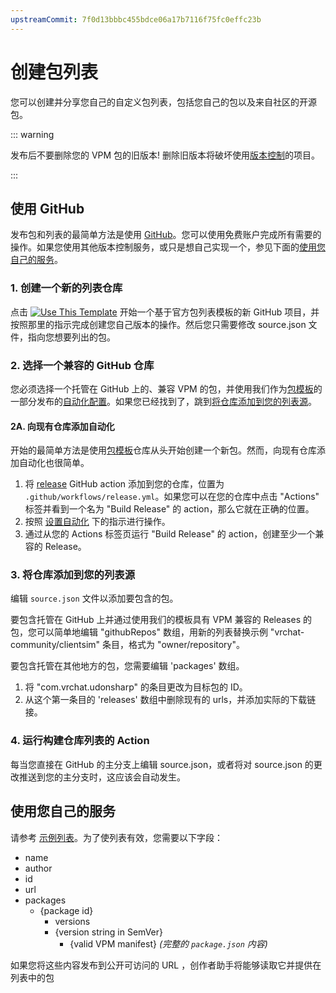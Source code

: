 ```yaml
---
upstreamCommit: 7f0d13bbbc455bdce06a17b7116f75fc0effc23b
---
```


# 创建包列表

您可以创建并分享您自己的自定义包列表，包括您自己的包以及来自社区的开源包。

::: warning

发布后不要删除您的 VPM 包的旧版本!
删除旧版本将破坏使用[版本控制](https://vcc.docs.vrchat.com/vpm/source-control)的项目。

:::

## 使用 GitHub

发布包和列表的最简单方法是使用 [GitHub](https://github.com/)。您可以使用免费账户完成所有需要的操作。如果您使用其他版本控制服务，或只是想自己实现一个，参见下面的[使用您自己的服务](#using-your-own-services)。

### 1. 创建一个新的列表仓库

点击 [![Use This Template](https://user-images.githubusercontent.com/737888/185467681-e5fdb099-d99f-454b-8d9e-0760e5a6e588.png)](https://github.com/vrchat-community/template-package-listing/generate)
开始一个基于官方包列表模板的新 GitHub 项目，并按照那里的指示完成创建您自己版本的操作。然后您只需要修改 source.json 文件，指向您想要列出的包。

### 2. 选择一个兼容的 GitHub 仓库
您必须选择一个托管在 GitHub 上的、兼容 VPM 的包，并使用我们作为[包模板](https://github.com/vrchat-community/template-package)的一部分发布的[自动化配置](https://github.com/vrchat-community/template-package/blob/main/.github/workflows/release.yml)。如果您已经找到了，跳到[将仓库添加到您的列表源](#3-add-repos-to-your-listing-source)。

#### 2A. 向现有仓库添加自动化
开始的最简单方法是使用[包模板](https://github.com/vrchat-community/template-package)仓库从头开始创建一个新包。然而，向现有仓库添加自动化也很简单。

1. 将 [release](https://github.com/vrchat-community/template-package/blob/main/.github/workflows/release.yml) GitHub action 添加到您的仓库，位置为 `.github/workflows/release.yml`。如果您可以在您的仓库中点击 "Actions" 标签并看到一个名为 "Build Release" 的 action，那么它就在正确的位置。
2. 按照 [设置自动化](https://github.com/vrchat-community/template-package#-setting-up-the-automation) 下的指示进行操作。
3. 通过从您的 Actions 标签页运行 "Build Release" 的 action，创建至少一个兼容的 Release。

### 3. 将仓库添加到您的列表源
编辑 `source.json` 文件以添加要包含的包。

要包含托管在 GitHub 上并通过使用我们的模板具有 VPM 兼容的 Releases 的包，您可以简单地编辑 "githubRepos" 数组，用新的列表替换示例 "vrchat-community/clientsim" 条目，格式为 "owner/repository"。

要包含托管在其他地方的包，您需要编辑 'packages' 数组。
1. 将 "com.vrchat.udonsharp" 的条目更改为目标包的 ID。
2. 从这个第一条目的 'releases' 数组中删除现有的 urls，并添加实际的下载链接。

### 4. 运行构建仓库列表的 Action
每当您直接在 GitHub 的主分支上编辑 source.json，或者将对 source.json 的更改推送到您的主分支时，这应该会自动发生。

## 使用您自己的服务

请参考 [示例列表](https://vrchat-community.github.io/template-package/index.json)。为了使列表有效，您需要以下字段：

* name
* author
* id
* url
* packages
  * {package id}
    * versions
    * {version string in SemVer}
      * {valid VPM manifest} _(完整的 `package.json` 内容)_

如果您将这些内容发布到公开可访问的 URL ，创作者助手将能够读取它并提供在列表中的包
